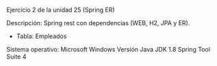 Ejercicio 2 de la unidad 25 (Spring ER)

Descripción: Spring rest con dependencias (WEB, H2, JPA y ER).
- Tabla: Empleados

Sistema operativo: Microsoft Windows Versión Java JDK 1.8 Spring Tool Suite 4


